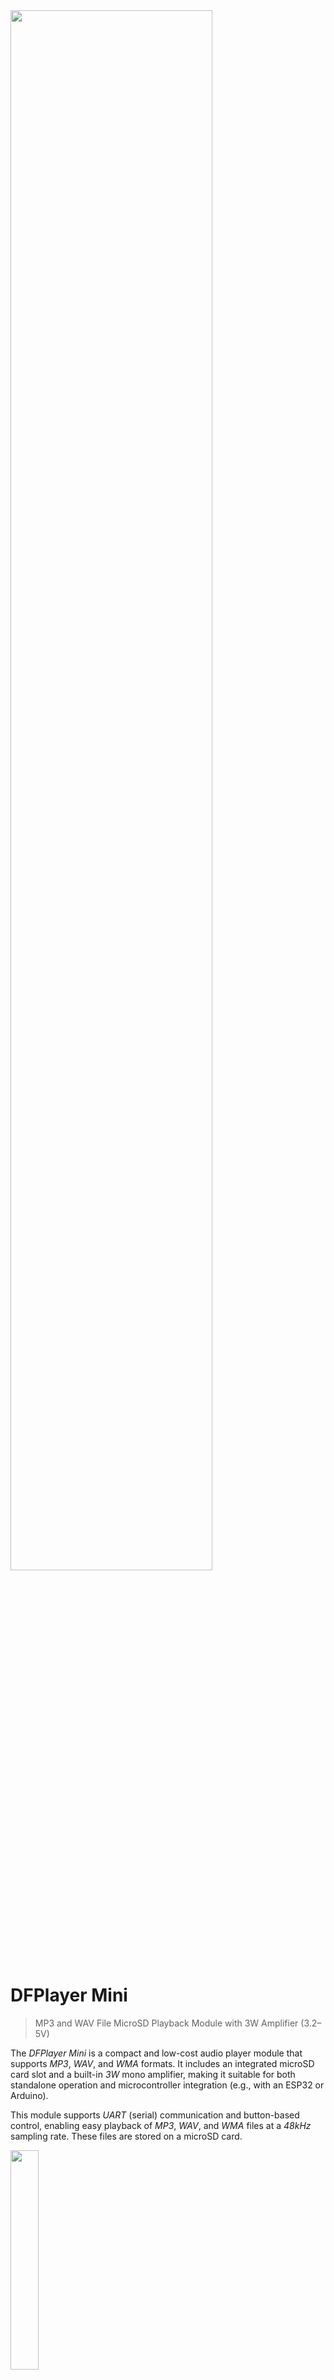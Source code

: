<img src="/assets/images/amplifier.png" width="80%" height="80%" />

# DFPlayer Mini

> MP3 and WAV File MicroSD Playback Module with 3W Amplifier (3.2–5V)

The *DFPlayer Mini* is a compact and low-cost audio player module that supports *MP3*, *WAV*, and *WMA* formats. It includes an integrated microSD card slot and a built-in *3W* mono amplifier, making it suitable for both standalone operation and microcontroller integration (e.g., with an ESP32 or Arduino).

This module supports *UART* (serial) communication and button-based control, enabling easy playback of *MP3*, *WAV*, and *WMA* files at a *48kHz* sampling rate. These files are stored on a microSD card.

<img src="images/dfplayer_mini_sdcard_overview.png" width="30%" height="30%" />

> [!IMPORTANT]  
> There are various versions of this board available. If you plan to use a microcontroller to control the module via *UART*, ensure that the version you order is compatible with your software libraries (see below for more details).

## Overview

The *DFPlayer Mini* adds audio playback capabilities to your project and can be operated either standalone or controlled by a microcontroller via *UART* (serial interface). It has a wide voltage range (*3.2V* - *5V*), making it compatible with both *3.3V* and *5V* microcontrollers, as well as single *Li-ion* batteries.

Audio files can be stored on a microSD card with a maximum capacity of *32GB*.



<img src="images/dfplayer_mini_topangle2.png" width="30%" height="30%" />


| Item | Description |
| --- | --- |
| **Operating Voltage** | *3.2V–5V* |
| **Standby Current** | *~20mA* |
| **Max Current** | *~200mA* (*~50mA* when not using the built-in amplifier) |
| **Audio Formats** | *MP3, WAV, WMA* |
| **SD Card Support** | *MicroSD card, up to 32GB* |
| **File System** | *FAT16, FAT32* |
| **Audio File Limit** | *Up to 100 folders, 255 audio files per folder* |
| **Sampling Rate** | *8 / 11.025 / 12 / 16 / 22.05 / 24 / 32 / 44.1 / 48 kHz* |
| **DAC** | *24-bit (dynamic range 90dB, SNR 85dB)* |
| **Amplifier** | *3W mono* |
| **Stereo Support** | *Only in some module variants* |
| **Volume Control** | *30 levels* |
| **Equalizer Settings** | *6 presets* |
| **Standalone Control** | *Yes, via GPIO buttons* |
| **Microcontroller Support** | *Yes, via UART (default baud rate: 9600 bps)* |
| **ESPHome Support** | *Yes, see the **[dfplayer](https://esphome.io/components/dfplayer.html)** component* |

### Mono Amplifier

The *DFPlayer Mini* includes a *3W mono amplifier* based on the *YX5200*, *8002*, or *MH2024K-24SS* chip. This allows you to directly connect **one** small speaker with an impedance of *4Ω* or *8Ω* and a power rating of *3W* or higher.

The speaker output (`SPK1` and `SPK2`) is *bridge-tied load (BTL) mono*, meaning it combines the left and right audio channels into a single mixed mono output.

Additionally, the module provides separate `DAC_R` and `DAC_L` outputs, which allow you to connect external stereo headphones or amplifiers. However, note that these pins still output a duplicated mono signal, rather than true stereo.

### Audio Formats

The *DFPlayer Mini* supports *MP3*, *WAV*, and *WMA* audio formats.

<details><summary>Improving Audio Quality</summary><br/>

Once you are able to hear sound, evaluate the audio quality. If you notice noise or other audio issues, you can try improving the quality with the following steps:

1. **Review Power Supply:**  
   - **3.3V:** If you are running the *DFPlayer Mini* at *3.3V*, consider switching to the **5V** pin on your microcontroller instead. If you use a *3.3V* microcontroller, add a *1KΩ* resistor in series with the `TX` pin of the *DFPlayer Mini*.  
   - **AC Adapter:** If you're using an *AC USB power supply*, try switching to a power bank. If this reduces noise, it may indicate that your adapter is introducing interference. In this case, consider using a *USB isolator* or another method to prevent noise from affecting the *DFPlayer Mini*.

2. **Enable Auto Mute:** If your *DFPlayer Mini* PCB supports it, bridge the solder pads to enable the *auto mute* function (more details below).

3. **Add a Decoupling Capacitor:** Insert a large electrolytic capacitor in series with the speaker output, ensuring the correct polarity.
</details>


## Pinout

This is the *DFPlayer Mini* pin-out:

<img src="images/dfplayer_mini_pinout.png" width="60%" height="60%" />

| Pin   | Description                     | Notes |
|-------|---------------------------------|-------|
| **VCC**  | Power supply (*3.2V–5.0V*) | |
| **RX**   | UART serial input | For external playback control |
| **TX**   | UART serial output | For receiving audio status feedback |
| **DAC_R** | Native audio output (right)  | Both DAC channels duplicate the mono signal |
| **DAC_L** | Native audio output (left)  | Both DAC channels duplicate the mono signal |
| **SPK2**  | Mono speaker (+) | |
| **GND**   | Ground | |
| **SPK1**  | Mono speaker (-) | |
| **IO1**   | Trigger port #1 | Short press: *play previous*<br/>Long press: *decrease volume* |
| **GND**   | Ground | |
| **IO2**   | Trigger port #2 | Short press: *play next*<br/>Long press: *increase volume* |
| **KEY1**  | AD port #1 | Functionality depends on resistor (see below) |
| **KEY2**  | AD port #2 | Functionality depends on resistor (see below) |
| **USB+**  | USB+ DP | |
| **USB-**  | USB- DP | |
| **BUSY**  | Current status indicator | Low: *playing*<br/>High: *idle/standby/pause* |

## Power Supply

The primary considerations for powering the *DFPlayer Mini* are ensuring *sufficient* power and isolating *noise*:

- **Power Consumption:** The *DFPlayer Mini* can draw up to *200mA* when using its internal *3W amplifier*. Since your microcontroller and potentially other components like displays also require power, the total current draw can quickly exceed *500mA*. Many development boards use inexpensive voltage regulators that typically have a maximum current capacity of *500mA*, with some even having a lower limit.
- **Noise:** When powering your setup from an *AC USB power adapter*, you may introduce substantial noise. If you notice this, try using a power bank instead. If this improves sound quality and you must use AC power, consider adding a *USB isolator* to prevent interference.

The most robust power setup involves directly feeding *5V USB power* to the *DFPlayer Mini*, bypassing any voltage regulator on your microcontroller development board.

Since it is easy to switch between *3.3V* and *5V* wiring, start with *3.3V* if you're using a *3.3V* microcontroller. If you encounter issues, you can switch to *5V* for improved performance.

#### Powering with 3.3V (ESP32 Example)

If the voltage regulator on your *3.3V microcontroller board* can handle more than *500mA*, you can drive the *DFPlayer Mini* directly from the `3V3` pin:

<img src="images/dfplayer_mini_schematics_3v.png" width="80%" height="80%" />

> [!TIP]  
> For *5V Arduinos*, connect the red power line to the `5V` output pin instead.

#### Powering with 5V (ESP32 Example)

The *3.3V* setup described above may or may not be suitable for your needs, depending on the following factors:

- **Voltage Regulator:** If the voltage regulator on your microcontroller board is underpowered, you may experience instability, noise, clicking sounds, or resets.
- **Audio Chip:** Some *DFPlayer Mini clones* use audio chips that are not compatible with *3.3V*.

Switching to a *5V* setup is simple:

- **Power Line:** Switch the red power line from the `3V3` pin to the `5V` pin, bypassing the internal voltage regulator. This allows the *DFPlayer Mini* to be directly powered by the *USB power input*.
- **Resistor:** To protect the *DFPlayer Mini*, add a *1kΩ* resistor in series with the *TX* line to prevent damage from the *5V* logic levels.

<img src="images/dfplayer_mini_schematics_5v.png" width="80%" height="80%" />
## Microcontroller Control

The *DFPlayer Mini* can be controlled via *UART* (serial communication). As is typical with serial interfaces, ensure you connect the *DFPlayer Mini* `RX` pin to your microcontroller's `TX` pin, and vice versa.

Additionally, make sure you use the appropriate *GPIOs* for the serial interface. Some microcontrollers allow remapping to any *GPIO*, while others require specific, designated *GPIOs*.

- Connect `RX` to the microcontroller's `TX` pin to send *UART* commands to the *DFPlayer Mini*.
- Connect `TX` to the microcontroller's `RX` pin to receive status feedback. While the feedback line isn't strictly required, many libraries wait for acknowledgment messages and may hang without it.
- If there is a voltage mismatch between the *DFPlayer Mini* and the microcontroller, use a *1kΩ* protective resistor on the *DFPlayer Mini* `TX` line.

<details><summary>Run an Initial Test</summary><br/>

The subtle differences between *DFPlayer Mini* boards can significantly impact the supported UART commands and the file structure the module expects on the SD card.

To ensure everything is working properly, start by testing your *DFPlayer Mini* with [this test code](https://github.com/ghmartin77/DFPlayerAnalyzer). This will verify the basic functionality and help isolate any issues.

</details>

## Physical Control (Standalone Mode)

The *DFPlayer Mini* does not require a microcontroller and can be controlled directly using push buttons:

<img src="images/dfplayer_mini_backangle.png" width="20%" height="20%" />

- **Digital Input:**  
  Use push buttons connected to `IO1` and `IO2` for simple *previous/next* control. These inputs function as standard digital inputs.
- **Analog Input:**  
  For more control options, use `KEY1` and `KEY2` in conjunction with a resistor-based push button matrix. These inputs function as analog inputs, where each button press corresponds to a unique resistance value.

<img src="images/dfplayer_mini_schematics_nomc.png" width="100%" height="100%" />
## Hardware Variations, Clones, Knock-Offs

The *DFPlayer Mini* is so popular that numerous clones and knock-offs have been produced. These versions are often visually similar and pin-compatible, but subtle differences in chip types and PCB design can lead to significant variations that might affect your project (see below).

### Audio Decoder

When examining the bottom part of the module, you'll notice two chips:

* **MP3 Player:** The larger 16- or 24-pin audio decoder chip is usually a *MH2024K-24SS*, or one of the many compatible alternatives, such as *MH2024K-16SS*, *YX5200-24SS*, or clones like the *AB23...*, *AB24...*, *AF24...* series from Chinese manufacturers like *Jieli Technology (JL)*.
* **Audio Amplifier:** The smaller 8-pin audio amplifier is typically a *8002D* knock-off, which is a simple *2W* or *3W* mono audio amplifier.

<img src="images/dfplayer_mini_hardware_chip_variation.png" width="60%" height="60%" />

Most chips found on *DFPlayer Mini* modules are from generic Chinese manufacturers, and may have no markings or use non-public numbering. If you do find a datasheet, it is likely to be in Chinese.

<img src="images/dfplayer_mini_hardware_compare_t.png" width="30%" height="30%" />

Below are some findings compiled from the community. Please note that these observations may be *subjective*, may result from a *combination* of chip types and PCB design, may have been coincidental, or may have been addressed by newer versions. Test for yourself before purchasing in bulk.

| Chip | 3.3V | 5V | Library Support | Remarks |
| --- | --- | --- | --- | --- |
| MH2024K-16SS | humming | ok | needs tweaking  | red LED, responds differently to IO actions |
| MH2024K-24SS narrow chip | humming | ok | yes | red LED, may introduce delays |
| MH2024K-24SS wider chip | ok | ok | yes | blue LED |
| JL AB23xxx | ok | ok | yes | blue LED |
| JL AB24xxx | | | | |
| JL AF24xxx | | | | |

### Use Auto-Mute (if available)

Some PCBs feature a solder bridge that can be moved to the opposite side (marked with red arrows in the illustration). 

By default, a *0Ω* bridge is mounted at the solder bridge marked `P`. This can be removed and instead mounted to another solder bridge on the opposite side.

<img src="images/dfplayer_mini_hardware_diff.png" width="60%" height="60%" />

This controls the built-in audio amplifier and can significantly improve sound quality:

* **Always On (Default):** By default, the audio amplifier *mute* pin is permanently grounded, keeping the amplifier always on, even if no audio is playing. This can amplify noise, such as humming and crackling sounds.
* **Auto-Mute:** When the solder bridge is moved to the opposite side, the mute pin is set to *high* by default (muted). The audio amplifier will only turn on when *DFPlayer Mini* plays audio and its `BUSY` pin goes *low*.

There are additional subtle differences marked by the green arrows. Aside from different chips, the number of capacitors may vary, and some boards include a solder bridge marked `A` with an unknown purpose.

> [!NOTE]
> Some users report this to improve sound quality immensely while others claim it wouldn't work. Try yourself at own risk.




> Tags: Audio, 3W, Amplifier, Mono, SD Card, MP3, WAV, WMA, Uart, FAT32

[Visit Page on Website](https://done.land/components/audio/playback/dfplayermini?833367021909255401) - created 2025-02-08 - last edited 2025-02-09
